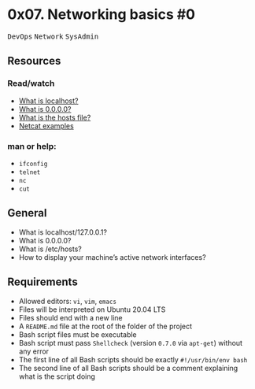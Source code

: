# 0x07. Networking basics #0
<kbd>DevOps</kbd> <kbd>Network</kbd> <kbd>SysAdmin</kbd>

## Resources
### Read/watch
* [What is localhost?](https://intranet.alxswe.com/rltoken/Odcc_tyAQlcANCCrtmxo6A)
* [What is 0.0.0.0?](https://intranet.alxswe.com/rltoken/fUb9IpnxrNaddMljzwbhJQ)
* [What is the hosts file?](https://intranet.alxswe.com/rltoken/4_MBpFTulKliFM69jCPzOQ)
* [Netcat examples](https://intranet.alxswe.com/rltoken/OR0lOEwAw9I1Rj4aGp1Ljg)


### man or help:
* `ifconfig`
* `telnet`
* `nc`
* `cut`

## General
* What is localhost/127.0.0.1?
* What is 0.0.0.0?
* What is /etc/hosts?
* How to display your machine’s active network interfaces?

## Requirements
* Allowed editors: `vi`, `vim`, `emacs`
* Files will be interpreted on Ubuntu 20.04 LTS
* Files should end with a new line
* A `README.md` file at the root of the folder of the project
* Bash script files must be executable
* Bash script must pass `Shellcheck` (version `0.7.0` via `apt-get`) without any error
* The first line of all Bash scripts should be exactly `#!/usr/bin/env bash`
* The second line of all Bash scripts should be a comment explaining what is the script doing
